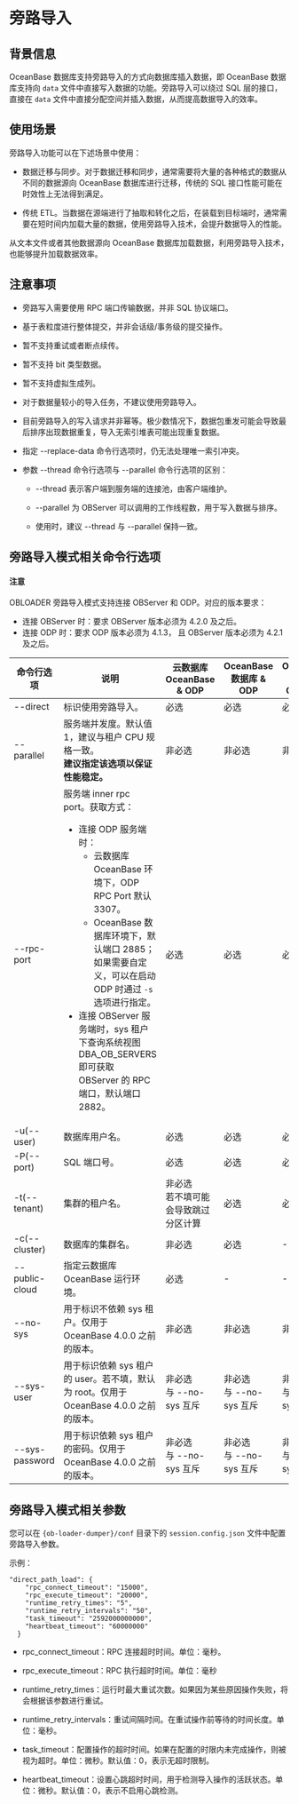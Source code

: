 # 旁路导入

## 背景信息

OceanBase 数据库支持旁路导入的方式向数据库插入数据，即 OceanBase 数据库支持向 `data` 文件中直接写入数据的功能。旁路导入可以绕过 SQL 层的接口，直接在 `data` 文件中直接分配空间并插入数据，从而提高数据导入的效率。

## 使用场景

旁路导入功能可以在下述场景中使用：

- 数据迁移与同步。对于数据迁移和同步，通常需要将大量的各种格式的数据从不同的数据源向 OceanBase 数据库进行迁移，传统的 SQL 接口性能可能在时效性上无法得到满足。

- 传统 ETL。当数据在源端进行了抽取和转化之后，在装载到目标端时，通常需要在短时间内加载大量的数据，使用旁路导入技术，会提升数据导入的性能。

从文本文件或者其他数据源向 OceanBase 数据库加载数据，利用旁路导入技术，也能够提升加载数据效率。

## 注意事项

- 旁路写入需要使用 RPC 端口传输数据，并非 SQL 协议端口。

- 基于表粒度进行整体提交，并非会话级/事务级的提交操作。

- 暂不支持重试或者断点续传。

- 暂不支持 bit 类型数据。

- 暂不支持虚拟生成列。

- 对于数据量较小的导入任务，不建议使用旁路导入。

- 目前旁路导入的写入请求并非幂等。极少数情况下，数据包重发可能会导致最后排序出现数据重复，导入无索引堆表可能出现重复数据。

- 指定 --replace-data 命令行选项时，仍无法处理唯一索引冲突。

- 参数 --thread 命令行选项与 --parallel 命令行选项的区别：
  
  - --thread 表示客户端到服务端的连接池，由客户端维护。
  
  - --parallel 为 OBServer 可以调用的工作线程数，用于写入数据与排序。
  
  - 使用时，建议 --thread 与 --parallel 保持一致。

## 旁路导入模式相关命令行选项

<main id="notice" type='notice'>
   <h4>注意</h4>
   <p>OBLOADER 旁路导入模式支持连接 OBServer 和 ODP。对应的版本要求： <ul><li>连接 OBServer 时：要求 OBServer 版本必须为 4.2.0 及之后。</li><li>连接 ODP 时：要求 ODP 版本必须为 4.1.3， 且 OBServer 版本必须为 4.2.1 及之后。</li></ul></p>
</main>

|命令行选项|说明|云数据库 OceanBase  & ODP| OceanBase 数据库 & ODP| OceanBase 数据库 & OBServer|
|-----------------|---------|---------|-------|-------|
|--direct|标识使用旁路导入。|必选|必选|必选|
|--parallel|服务端并发度。默认值 1，建议与租户 CPU 规格一致。<br>**建议指定该选项以保证性能稳定。**|非必选|非必选|非必选|
|--rpc-port|服务端 inner rpc port。获取方式：<ul><li>连接 ODP 服务端时：<ul><li>云数据库 OceanBase 环境下，ODP RPC Port 默认 3307。</li><li> OceanBase 数据库环境下，默认端口 2885；如果需要自定义，可以在启动 ODP 时通过 `-s` 选项进行指定。</li></ul></li><li>连接 OBServer 服务端时，sys 租户下查询系统视图 DBA_OB_SERVERS 即可获取 OBServer 的 RPC 端口，默认端口 2882。</li></ul>|必选|必选|必选|
|-u(--user)|数据库用户名。|必选|必选|必选|
|-P(--port)|SQL 端口号。|必选|必选|必选|
|-t(--tenant)|集群的租户名。|非必选<br>若不填可能会导致跳过分区计算|必选|必选|
|-c(--cluster)|数据库的集群名。|非必选|必选|-|
|--public-cloud|指定云数据库 OceanBase 运行环境。|必选|-|-|
|--no-sys|用于标识不依赖 sys 租户。仅用于 OceanBase 4.0.0 之前的版本。|非必选|非必选|非必选|
|--sys-user|用于标识依赖 sys 租户的 user。若不填，默认为 root。仅用于 OceanBase 4.0.0 之前的版本。|非必选<br>与 --no-sys 互斥|非必选<br>与 --no-sys 互斥|非必选<br>与 --no-sys 互斥|
|--sys-password|用于标识依赖 sys 租户的密码。仅用于 OceanBase 4.0.0 之前的版本。|非必选<br>与 --no-sys 互斥|非必选<br>与 --no-sys 互斥|非必选<br>与 --no-sys 互斥|

## 旁路导入模式相关参数

您可以在 `{ob-loader-dumper}/conf` 目录下的 `session.config.json` 文件中配置旁路导入参数。

示例：

```shell
"direct_path_load": {
    "rpc_connect_timeout": "15000", 
    "rpc_execute_timeout": "20000", 
    "runtime_retry_times": "5", 
    "runtime_retry_intervals": "50", 
    "task_timeout": "2592000000000", 
    "heartbeat_timeout": "60000000" 
  }
```

- rpc_connect_timeout：RPC 连接超时时间。单位：毫秒。

- rpc_execute_timeout：RPC 执行超时时间。单位：毫秒

- runtime_retry_times：运行时最大重试次数。如果因为某些原因操作失败，将会根据该参数进行重试。

- runtime_retry_intervals：重试间隔时间。在重试操作前等待的时间长度。单位：毫秒。

- task_timeout：配置操作的超时时间。如果在配置的时限内未完成操作，则被视为超时。单位：微秒。默认值：0，表示无超时限制。

- heartbeat_timeout：设置心跳超时时间，用于检测导入操作的活跃状态。单位：微秒。默认值：0，表示不启用心跳检测。